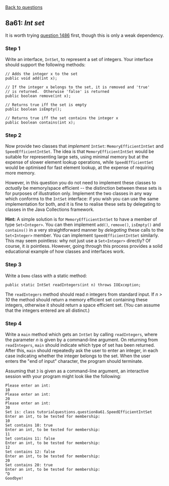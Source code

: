 [Back to questions](../README.md)

## 8a61: *Int set*

It is worth trying [question 1486](1486.md) first, though this is only a weak dependency.

### Step 1

Write an interface, `IntSet`, to represent a set of integers.
Your interface should support the following methods:

```
// Adds the integer x to the set
public void add(int x);

// If the integer x belongs to the set, it is removed and 'true'
// is returned.  Otherwise 'false' is returned
public boolean remove(int x);

// Returns true iff the set is empty
public boolean isEmpty();

// Returns true iff the set contains the integer x
public boolean contains(int x);
```

### Step 2

Now provide two classes that *implement* `IntSet`: `MemoryEfficientIntSet`
and `SpeedEfficientIntSet`.  The idea is that `MemoryEfficientIntSet` would
be suitable for representing large sets, using minimal memory but at the expense of slower
element lookup operations, while `SpeedEfficientSet` would be optimised for fast
element lookup, at the expense of requiring more memory.

However, in this question you do not need to implement these classes to *actually*
be memory/space efficient -- the distinction between these sets is for purposes of illustration
only.  Implement the two classes in any way which conforms to the
`IntSet` interface: if you wish you can use the same implementation for both,
and it is fine to realise these sets by delegating to classes in the Java Collections
framework.

**Hint:**  A simple solution is for `MemoryEfficientIntSet` to
have a member of type `Set<Integer>`.  You can then implement `add()`,
`remove()`, `isEmpty()` and `contains()` in a very straightforward
manner by *delegating* these calls to the `Set<Integer>` member.  You can implement
`SpeedEfficientIntSet` similarly.  This may seem pointless: why not just use a `Set<Integer>`
directly?  Of course, it *is* pointless.  However, going through this process provides a solid
educational example of how classes and interfaces work.

### Step 3

Write a `Demo` class with a static method:

```
public static IntSet readIntegers(int n) throws IOException;
```

The `readIntegers` method should read *n* integers from standard input.  If *n > 10* the
method should return a memory efficient set containing these integers, otherwise it should return
a space efficient set.  (You can assume that the integers entered are all distinct.)

### Step 4

Write a `main` method which gets an `IntSet` by calling `readIntegers`,
where the parameter *n* is given by a command-line argument.  On returning from `readIntegers`,
`main` should indicate which type of set has been returned.  After this, `main`
should repeatedly ask the user to enter an integer, in each case indicating whether the integer
belongs to the set.  When the user enters the "end of input" character, the program should terminate.

Assuming that `3` is given as a command-line argument, an interactive session with your
program might look like the following:

```
Please enter an int:
10
Please enter an int:
20
Please enter an int:
30
Set is: class tutorialquestions.question8a61.SpeedEfficientIntSet
Enter an int, to be tested for membership:
10
Set contains 10: true
Enter an int, to be tested for membership:
11
Set contains 11: false
Enter an int, to be tested for membership:
12
Set contains 12: false
Enter an int, to be tested for membership:
20
Set contains 20: true
Enter an int, to be tested for membership:
^D
Goodbye!
```
